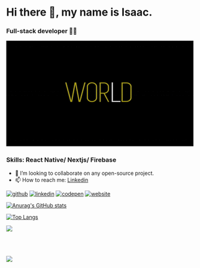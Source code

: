 # Hi there 👋, my name is Isaac.
###  Full-stack developer 🏃‍♂️



<img src="./helloworld2.gif"/>

### Skills: React Native/ Nextjs/ Firebase
 
- 👯 I’m looking to collaborate on any open-source project. 
- 📫 How to reach me: [Linkedin](https://www.linkedin.com/in/yishak-wesego-b404851a7/) 



[<img src='https://cdn.jsdelivr.net/npm/simple-icons@3.0.1/icons/github.svg' alt='github' height='40'>](https://github.com/https://github.com/Wes-Isaac)  [<img src='https://cdn.jsdelivr.net/npm/simple-icons@3.0.1/icons/linkedin.svg' alt='linkedin' height='40'>](https://www.linkedin.com/in/https://www.linkedin.com/in/yishak-wesego-b404851a7//)  [<img src='https://cdn.jsdelivr.net/npm/simple-icons@3.0.1/icons/codepen.svg' alt='codepen' height='40'>](https://codepen.io/https://codepen.io/wes-isaac/)  [<img src='https://cdn.jsdelivr.net/npm/simple-icons@3.0.1/icons/icloud.svg' alt='website' height='40'>](https://wes-isaac.github.io/Portfolio/)  


[![Anurag's GitHub stats](https://github-readme-stats.vercel.app/api?username=Wes-Isaac)](https://github.com/Wes-Isaac/github-readme-stats)

[![Top Langs](https://github-readme-stats.vercel.app/api/top-langs/?username=Wes-Isaac)](https://github.com/Wes-Isaac/github-readme-stats)


<p><img src="https://github-readme-streak-stats.herokuapp.com?user=Wes-Isaac&=chartreuse-dark"></p>
<br>
<p>
  <br>
    <img src="https://activity-graph.herokuapp.com/graph?username=Wes-Isaac&=chartreuse-dark">
</p>

